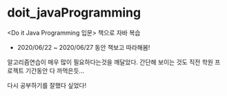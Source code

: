 # doit_javaProgramming
&lt;Do it Java Programming 입문> 책으로 자바 복습 

+ 2020/06/22 ~ 2020/06/27 동안 책보고 따라해봄!

알고리즘연습이 매우 많이 필요하다는것을 깨달았다. 간단해 보이는 것도 직전 학원 프로젝트 기간동안 다 까먹은듯...

다시 공부하기를 잘했다 싶었다! 
